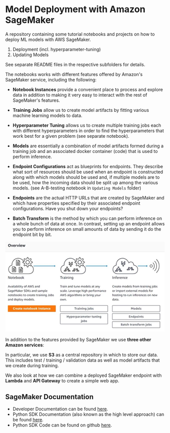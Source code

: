 # Model Deployment with Amazon SageMaker

A repository containing some tutorial notebooks and projects on how to deploy ML models with AWS SageMaker.

1. Deployment (incl. hyperparameter-tuning)
2. Updating Models

See separate README files in the respective subfolders for details.

The notebooks works with different features offered by Amazon's SageMaker service, including the following:

- **Notebook Instances** provide a convenient place to process and explore data in addition to making it very easy to interact with the rest of SageMaker's features.

- **Training Jobs** allow us to create model artifacts by fitting various machine learning models to data.

- **Hyperparameter Tuning** allows us to create multiple training jobs each with different hyperparameters in order to find the hyperparameters that work best for a given problem (see separate notebook).

- **Models** are essentially a combination of model artifacts formed during a training job and an associated docker container (code) that is used to perform inference.

- **Endpoint Configurations** act as blueprints for endpoints. They describe what sort of resources should be used when an endpoint is constructed along with which models should be used and, if multiple models are to be used, how the incoming data should be split up among the various models. (see A-B-testing notebook in `Updating Models` folder)

- **Endpoints** are the actual HTTP URLs that are created by SageMaker and which have properties specified by their associated endpoint configurations. Have you shut down your endpoints?

- **Batch Transform** is the method by which you can perform inference on a whole bunch of data at once. In contrast, setting up an endpoint allows you to perform inference on small amounts of data by sending it do the endpoint bit by bit.

<img src="overview.jpg">

In addition to the features provided by SageMaker we use **three other Amazon services**:

In particular, we use **S3** as a central repository in which to store our data. This includes test / training / validation data as well as model artifacts that we create during training.

We also look at how we can combine a deployed SageMaker endpoint with **Lambda** and **API Gateway** to create a simple web app.

## SageMaker Documentation

- Developer Documentation can be found [here](https://docs.aws.amazon.com/sagemaker/latest/dg/).
- Python SDK Documentation (also known as the high level approach) can be found [here](https://sagemaker.readthedocs.io/en/latest/).
- Python SDK Code can be found on github [here](https://github.com/aws/sagemaker-python-sdk).